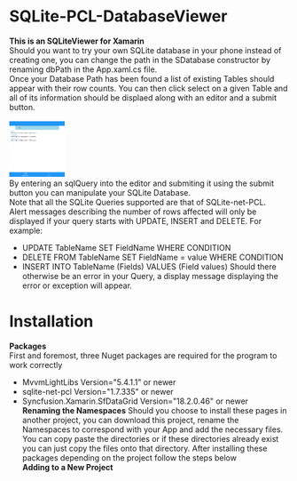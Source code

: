 # SQLite-PCL-DatabaseViewer
**This is an SQLiteViewer for Xamarin** <br />
Should you want to try your own SQLite database in your phone instead of creating one, you can change the path in the SDatabase constructor by renaming dbPath in the App.xaml.cs file.<br />
Once your Database Path has been found a list of existing Tables should appear with their row counts. You can then click select on a given Table and all of its information should be displaed along with an editor and a submit button. <br/>
<br />
<img src="Images/ListOfTables.png" width = "100" height = "100">
<br />
By entering an sqlQuery into the editor and submiting it using the submit button you can manipulate your SQLite Database. <br />
Note that all the SQLite Queries supported are that of SQLite-net-PCL. <br />
Alert messages describing the number of rows affected will only be displayed if your query starts with UPDATE, INSERT and DELETE. For example:<br />
- UPDATE TableName SET FieldName WHERE CONDITION 
- DELETE FROM TableName SET FieldName = value WHERE CONDITION
- INSERT INTO TableName (Fields) VALUES (Field values)
Should there otherwise be an error in your Query, a display message displaying the error or exception will appear.
# Installation
**Packages** <br />
First and foremost, three Nuget packages are required for the program to work correctly <br />
- MvvmLightLibs Version="5.4.1.1" or newer
- sqlite-net-pcl Version="1.7.335" or newer 
- Syncfusion.Xamarin.SfDataGrid Version="18.2.0.46" or newer <br />
**Renaming the Namespaces**
Should you choose to install these pages in another project, you can download this project, rename the Namespaces to correspond with your App and add the necessary files.<br /> 
You can copy paste the directories or if these directories already exist you can just copy the files onto that directory. 
After installing these packages depending on the project follow the steps below <br />
**Adding to a New Project**<br />

